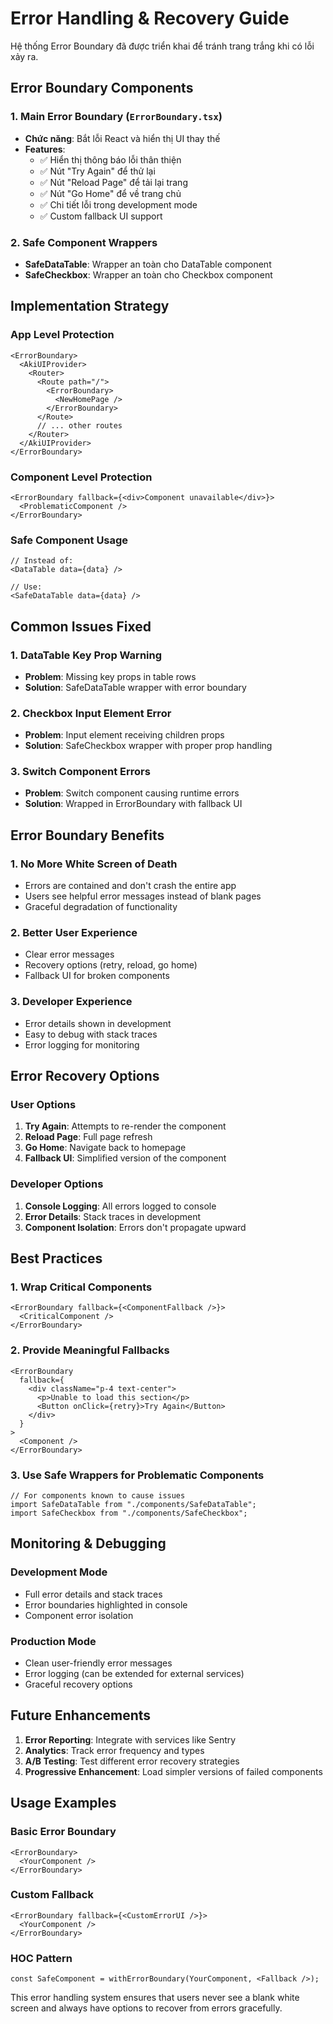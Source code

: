 # Error Handling & Recovery Guide

Hệ thống Error Boundary đã được triển khai để tránh trang trắng khi có lỗi xảy ra.

## Error Boundary Components

### 1. Main Error Boundary (`ErrorBoundary.tsx`)

- **Chức năng**: Bắt lỗi React và hiển thị UI thay thế
- **Features**:
  - ✅ Hiển thị thông báo lỗi thân thiện
  - ✅ Nút "Try Again" để thử lại
  - ✅ Nút "Reload Page" để tải lại trang
  - ✅ Nút "Go Home" để về trang chủ
  - ✅ Chi tiết lỗi trong development mode
  - ✅ Custom fallback UI support

### 2. Safe Component Wrappers

- **SafeDataTable**: Wrapper an toàn cho DataTable component
- **SafeCheckbox**: Wrapper an toàn cho Checkbox component

## Implementation Strategy

### App Level Protection

```tsx
<ErrorBoundary>
  <AkiUIProvider>
    <Router>
      <Route path="/">
        <ErrorBoundary>
          <NewHomePage />
        </ErrorBoundary>
      </Route>
      // ... other routes
    </Router>
  </AkiUIProvider>
</ErrorBoundary>
```

### Component Level Protection

```tsx
<ErrorBoundary fallback={<div>Component unavailable</div>}>
  <ProblematicComponent />
</ErrorBoundary>
```

### Safe Component Usage

```tsx
// Instead of:
<DataTable data={data} />

// Use:
<SafeDataTable data={data} />
```

## Common Issues Fixed

### 1. DataTable Key Prop Warning

- **Problem**: Missing key props in table rows
- **Solution**: SafeDataTable wrapper with error boundary

### 2. Checkbox Input Element Error

- **Problem**: Input element receiving children props
- **Solution**: SafeCheckbox wrapper with proper prop handling

### 3. Switch Component Errors

- **Problem**: Switch component causing runtime errors
- **Solution**: Wrapped in ErrorBoundary with fallback UI

## Error Boundary Benefits

### 1. No More White Screen of Death

- Errors are contained and don't crash the entire app
- Users see helpful error messages instead of blank pages
- Graceful degradation of functionality

### 2. Better User Experience

- Clear error messages
- Recovery options (retry, reload, go home)
- Fallback UI for broken components

### 3. Developer Experience

- Error details shown in development
- Easy to debug with stack traces
- Error logging for monitoring

## Error Recovery Options

### User Options

1. **Try Again**: Attempts to re-render the component
2. **Reload Page**: Full page refresh
3. **Go Home**: Navigate back to homepage
4. **Fallback UI**: Simplified version of the component

### Developer Options

1. **Console Logging**: All errors logged to console
2. **Error Details**: Stack traces in development
3. **Component Isolation**: Errors don't propagate upward

## Best Practices

### 1. Wrap Critical Components

```tsx
<ErrorBoundary fallback={<ComponentFallback />}>
  <CriticalComponent />
</ErrorBoundary>
```

### 2. Provide Meaningful Fallbacks

```tsx
<ErrorBoundary
  fallback={
    <div className="p-4 text-center">
      <p>Unable to load this section</p>
      <Button onClick={retry}>Try Again</Button>
    </div>
  }
>
  <Component />
</ErrorBoundary>
```

### 3. Use Safe Wrappers for Problematic Components

```tsx
// For components known to cause issues
import SafeDataTable from "./components/SafeDataTable";
import SafeCheckbox from "./components/SafeCheckbox";
```

## Monitoring & Debugging

### Development Mode

- Full error details and stack traces
- Error boundaries highlighted in console
- Component error isolation

### Production Mode

- Clean user-friendly error messages
- Error logging (can be extended for external services)
- Graceful recovery options

## Future Enhancements

1. **Error Reporting**: Integrate with services like Sentry
2. **Analytics**: Track error frequency and types
3. **A/B Testing**: Test different error recovery strategies
4. **Progressive Enhancement**: Load simpler versions of failed components

## Usage Examples

### Basic Error Boundary

```tsx
<ErrorBoundary>
  <YourComponent />
</ErrorBoundary>
```

### Custom Fallback

```tsx
<ErrorBoundary fallback={<CustomErrorUI />}>
  <YourComponent />
</ErrorBoundary>
```

### HOC Pattern

```tsx
const SafeComponent = withErrorBoundary(YourComponent, <Fallback />);
```

This error handling system ensures that users never see a blank white screen and always have options to recover from errors gracefully.
